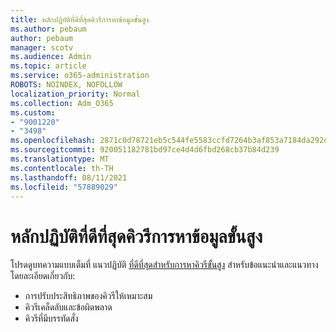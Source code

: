 ```yaml
---
title: หลักปฏิบัติที่ดีที่สุดคิวรีการหาข้อมูลขั้นสูง
ms.author: pebaum
author: pebaum
manager: scotv
ms.audience: Admin
ms.topic: article
ms.service: o365-administration
ROBOTS: NOINDEX, NOFOLLOW
localization_priority: Normal
ms.collection: Adm_O365
ms.custom:
- "9001220"
- "3498"
ms.openlocfilehash: 2871c0d78721eb5c544fe5583ccfd7264b3af853a7184da292dff47289700d8e
ms.sourcegitcommit: 920051182781bd97ce4d4d6fbd268cb37b84d239
ms.translationtype: MT
ms.contentlocale: th-TH
ms.lasthandoff: 08/11/2021
ms.locfileid: "57889029"
---
```

# <a name="advanced-hunting-query-best-practices"></a>หลักปฏิบัติที่ดีที่สุดคิวรีการหาข้อมูลขั้นสูง

โปรดดูบทความแบบเต็มที่ แนวปฏิบัติ [ที่ดีที่สุดสําหรับการหาคิวรีขั้นสูง](https://docs.microsoft.com/windows/security/threat-protection/microsoft-defender-atp/advanced-hunting-best-practices#optimize-query-performance) สําหรับข้อแนะนําและแนวทางโดยละเอียดเกี่ยวกับ:
- การปรับประสิทธิภาพของคิวรีให้เหมาะสม
- คิวรีเคล็ดลับและข้อผิดพลาด
- คิวรีที่มีบรรทัดสั่ง


